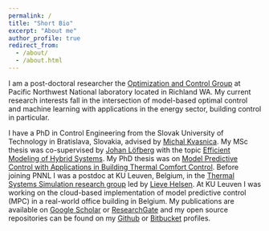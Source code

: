 ```yaml
---
permalink: /
title: "Short Bio"
excerpt: "About me"
author_profile: true
redirect_from:
  - /about/
  - /about.html
---
```


I am a post-doctoral researcher the [Optimization and Control Group](https://eib.pnnl.gov/optimizationcontrol/default.asp) at Pacific Northwest National laboratory located in Richland WA.
My current research interests fall in the intersection of model-based optimal control and machine learning with applications in the energy sector, building control in particular.

I have a PhD in Control Engineering from the Slovak University of Technology in Bratislava, Slovakia, advised by [Michal Kvasnica](https://www.uiam.sk/~kvasnica/). My MSc thesis was co-supervised by [Johan Löfberg](http://users.isy.liu.se/en/rt/johanl/) with the topic [Efficient Modeling of Hybrid Systems](https://www.uiam.sk/assets/fileAccess.php?id=1305&type=1).
My PhD thesis was on [Model Predictive Control with Applications in Building Thermal Comfort Control](https://www.researchgate.net/publication/323219837_Model_Predictive_Control_with_Applications_in_Building_Thermal_Comfort_Control).
Before joining PNNL I was a postdoc  at KU Leuven, Belgium, in the [Thermal Systems Simulation research group](https://www.mech.kuleuven.be/en/tme/research/thermal_systems) led by [Lieve Helsen](https://www.kuleuven.be/wieiswie/en/person/00009689).
At KU Leuven I was working on the cloud-based implementation of model predictive control (MPC) in a real-world  office building in Belgium.
My publications are available  on [Google Scholar](https://scholar.google.com/citations?user=A-EA2KsAAAAJ&hl=en&oi=ao) or [ResearchGate](https://www.researchgate.net/profile/Jan_Drgona) and my
open source repositories can be found on my [Github](https://github.com/drgona) or [Bitbucket](https://bitbucket.org/%7B96405cec-dcb4-4f6f-8df3-45f6cf31b0f6%7D/) profiles.
